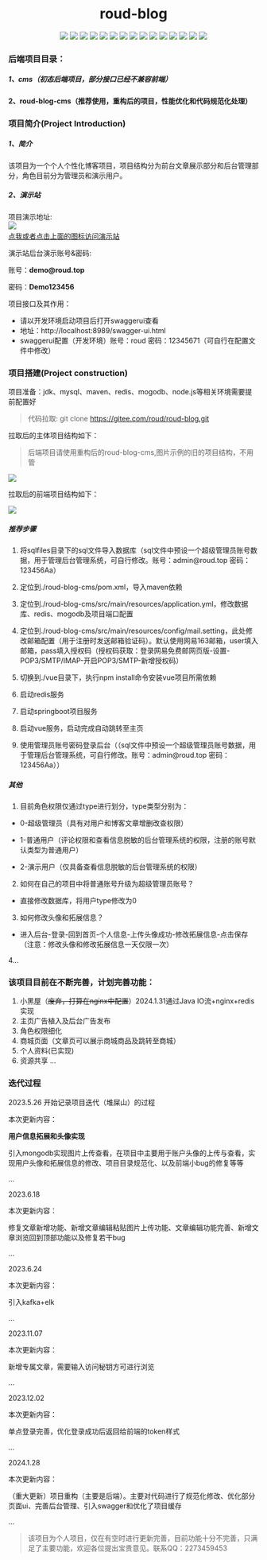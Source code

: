 <h1 align="center">roud-blog</h1>
<p align="center">
<a href=""><img src="https://img.shields.io/badge/Author-roud-violet"></a>
<a href=""><img src="https://img.shields.io/badge/Version-1.0.1-orange.svg"></a>
<a href=""><img src="https://img.shields.io/badge/License-Apache--2.0-blue"></a>
<a href=""><img src="https://img.shields.io/badge/Jdk-1.8-9cf.svg"></a>
<a href=""><img src="https://img.shields.io/badge/SpringBoot-2.3.RELEASE-blue.svg"></a>
<a href=""><img src="https://img.shields.io/badge/Vue-2.0+-green.svg"></a>
<a href=""><img src="https://img.shields.io/badge/Maven-3.6+-yellow.svg"></a>
<a href=""><img src="https://img.shields.io/badge/Redis-inactive.svg"></a>
<a href=""><img src="https://img.shields.io/badge/Java--jwt-succes.svg"></a>
<a href=""><img src="https://img.shields.io/badge/ElementUI--plus-green.svg"></a>
<a href=""><img src="https://img.shields.io/badge/MybatisPlus-red.svg"></a>
<a href=""><img src="https://img.shields.io/badge/V--MD--Editor-ff69b4.svg"></a>
<a href=""><img src="https://img.shields.io/badge/Mogodb-green.svg"></a>
<a href=""><img src="https://img.shields.io/badge/Actuator-FFCC33.svg"></a>
<a href=""><img src="https://img.shields.io/badge/Druid-FFCC33.svg"></a>
</p>

### 后端项目目录：
##### 1、cms（初态后端项目，部分接口已经不兼容前端）
#### 2、roud-blog-cms（推荐使用，重构后的项目，性能优化和代码规范化处理）

### 项目简介(Project Introduction)
##### 1、简介
该项目为一个个人个性化博客项目，项目结构分为前台文章展示部分和后台管理部分，角色目前分为管理员和演示用户。</br>

##### 2、演示站
项目演示地址: </br><a href="http://blog.roud.top/"><img src="https://img.shields.io/badge/roud--blog-1.0-greed.svg"></a> &nbsp; &nbsp; &nbsp;</br>
<a href="http://blog.roud.top/">点我或者点击上面的图标访问演示站</a></br>

演示站后台演示账号&密码:</br>

<p>账号：<strong>demo@roud.top</strong></p>
<p>密码：<strong>Demo123456</strong></p>

项目接口及其作用：
- 请以开发环境启动项目后打开swaggerui查看
- 地址：http://localhost:8989/swagger-ui.html
- swaggerui配置（开发环境）账号：roud  密码：12345671（可自行在配置文件中修改）

### 项目搭建(Project construction)
<p>项目准备：jdk、mysql、maven、redis、mogodb、node.js等相关环境需要提前配置好</p>

>代码拉取: git clone https://gitee.com/roud/roud-blog.git

<p>拉取后的主体项目结构如下：</p>

> 后端项目请使用重构后的roud-blog-cms,图片示例的旧的项目结构，不用管
<p><img src="http://qny.roud.top/img/20230506092641.png"></p>
<p>拉取后的前端项目结构如下：</p>
<p><img src="http://qny.roud.top/img/20230506094725.png"></p>

##### 推荐步骤
1. <p>将sqlfiles目录下的sql文件导入数据库（sql文件中预设一个超级管理员账号数据，用于管理后台管理系统，可自行修改。账号：admin@roud.top 密码：123456Aa）</p>
1. <p>定位到./roud-blog-cms/pom.xml，导入maven依赖</p>
1. <p>定位到./roud-blog-cms/src/main/resources/application.yml，修改数据库、redis、mogodb及项目端口配置</p>
1. <p>定位到./roud-blog-cms/src/main/resources/config/mail.setting，此处修改邮箱配置（用于注册时发送邮箱验证码）。默认使用网易163邮箱，user填入邮箱，pass填入授权码（授权码获取：登录网易免费邮网页版-设置-POP3/SMTP/IMAP-开启POP3/SMTP-新增授权码）</p>
1. <p>切换到./vue目录下，执行npm install命令安装vue项目所需依赖</p>
1. <p>启动redis服务</p>
1. <p>启动springboot项目服务</p>
1. <p>启动vue服务，启动完成自动跳转至主页</p>
1. <p>使用管理员账号密码登录后台（（sql文件中预设一个超级管理员账号数据，用于管理后台管理系统，可自行修改。账号：admin@roud.top 密码：123456Aa））</p>

##### 其他
1. <p>目前角色权限仅通过type进行划分，type类型分别为：</p>
 - <p>0-超级管理员（具有对用户和博客文章增删改查权限）</p>
 - <p>1-普通用户（评论权限和查看信息脱敏的后台管理系统的权限，注册的账号默认类型为普通用户）</p>
 - <p>2-演示用户（仅具备查看信息脱敏的后台管理系统的权限）</p>
 
2. <p>如何在自己的项目中将普通账号升级为超级管理员账号？</p>
 - <p>直接修改数据库，将用户type修改为0</p>

3. <p>如何修改头像和拓展信息？</p>
- <p>进入后台-登录-回到首页-个人信息-上传头像成功-修改拓展信息-点击保存（注意：修改头像和修改拓展信息一天仅限一次）</p>
4...




### 该项目目前在不断完善，计划完善功能：
1. 小黑屋（~~废弃，打算在nginx中配置~~）2024.1.31通过Java IO流+nginx+redis实现
2. 主页广告植入及后台广告发布
3. 角色权限细化
4. 商城页面（文章页可以展示商城商品及跳转至商城）
5. 个人资料(已实现)
6. 资源共享
...

### 迭代过程
<p>2023.5.26 开始记录项目迭代（堆屎山）的过程</p>
<p>本次更新内容：</p>
<p><strong>用户信息拓展和头像实现</strong></p>
<p>引入mongodb实现图片上传查看，在项目中主要用于账户头像的上传与查看，实现用户头像和拓展信息的修改、项目目录规范化、以及前端小bug的修复等等</p>
<p>…</p>

<p>2023.6.18</p>
<p>本次更新内容：</p>
<p>修复文章新增功能、新增文章编辑粘贴图片上传功能、文章编辑功能完善、新增文章浏览回到顶部功能以及修复若干bug</p>
<p>…</p>

<p>2023.6.24</p>
<p>本次更新内容：</p>
<p>引入kafka+elk</p>
<p>…</p>

<p>2023.11.07</p>
<p>本次更新内容：</p>
<p>新增专属文章，需要输入访问秘钥方可进行浏览</p>
<p>…</p>

<p>2023.12.02</p>
<p>本次更新内容：</p>
<p>单点登录完善，优化登录成功后返回给前端的token样式</p>
<p>…</p>

<p>2024.1.28</p>
<p>本次更新内容：</p>
<p>（重大更新）项目重构（主要是后端）。主要对代码进行了规范化修改、优化部分页面ui、完善后台管理、引入swagger和优化了项目缓存</p>
<p>…</p>

> 该项目为个人项目，仅在有空时进行更新完善，目前功能十分不完善，只满足了主要功能，欢迎各位提出宝贵意见。联系QQ：2273459453